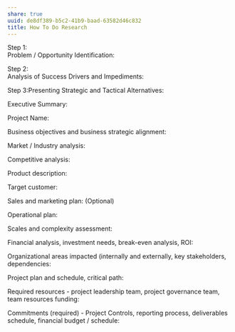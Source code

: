 ```yaml
---
share: true
uuid: de8df389-b5c2-41b9-baad-63582d46c832
title: How To Do Research
---
```


Step 1:   
Problem / Opportunity Identification:

Step 2:   
Analysis of Success Drivers and Impediments:

Step 3:Presenting Strategic and Tactical Alternatives:

Executive Summary:

Project Name:

Business objectives and business strategic alignment:

Market / Industry analysis:

Competitive analysis:

Product description:

Target customer:

Sales and marketing plan: (Optional)

Operational plan:

Scales and complexity assessment:

Financial analysis, investment needs, break-even analysis, ROI:

Organizational areas impacted (internally and externally, key stakeholders, dependencies:

Project plan and schedule, critical path:

Required resources - project leadership team, project governance team, team resources funding:

Commitments (required) - Project Controls, reporting process, deliverables schedule, financial budget / schedule:
